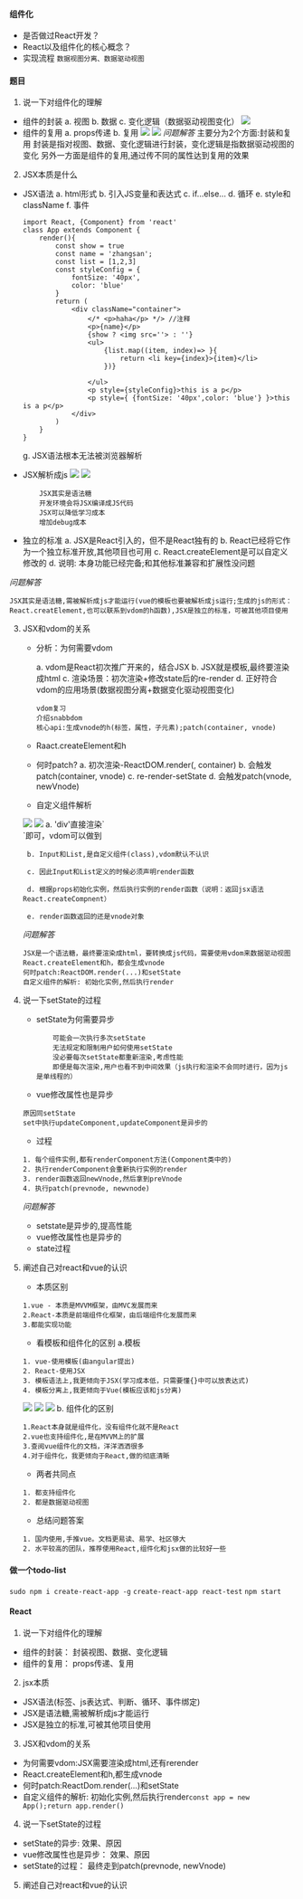 #### 组件化
* 是否做过React开发？
* React以及组件化的核心概念？
* 实现流程
`数据视图分离、数据驱动视图`
#### 题目
1. 说一下对组件化的理解
 * 组件的封装
    a. 视图
    b. 数据
    c. 变化逻辑（数据驱动视图变化）
   <img src='./images/component.png' />
 * 组件的复用
    a. props传递
    b. 复用
    <img src = './images/component-repeat.png'>
    <img src = './images/component-repeat1.png'>
*问题解答*
    主要分为2个方面:封装和复用
    封装是指对视图、数据、变化逻辑进行封装，变化逻辑是指数据驱动视图的变化
    另外一方面是组件的复用,通过传不同的属性达到复用的效果
    
2. JSX本质是什么
  * JSX语法
    a. html形式
    b. 引入JS变量和表达式
    c. if...else...
    d. 循环
    e. style和className
    f. 事件
    ```
    import React, {Component} from 'react'
    class App extends Component {
        render(){
            const show = true
            const name = 'zhangsan';
            const list = [1,2,3]
            const styleConfig = {
                fontSize: '40px',
                color: 'blue'
            }
            return (
                <div className="container">
                    </* <p>haha</p> */> //注释
                    <p>{name}</p>
                    {show ? <img src=''> : ''}
                    <ul>
                        {list.map((item, index)=> }{
                            return <li key={index}>{item}</li>
                        })}
                        
                    </ul>
                    <p style={styleConfig}>this is a p</p>
                    <p style={ {fontSize: '40px',color: 'blue'} }>this is a p</p>
                </div>
            )
        }
    }
    ```
    g. JSX语法根本无法被浏览器解析

  * JSX解析成js
    <img src='./images/component_parse.png' />
    <img src='./images/jsx-parse.png' />
    ```
        JSX其实是语法糖
        开发环境会将JSX编译成JS代码
        JSX可以降低学习成本
        增加debug成本
    ```
  * 独立的标准
    a. JSX是React引入的，但不是React独有的
    b. React已经将它作为一个独立标准开放,其他项目也可用
    c. React.createElement是可以自定义修改的
    d. 说明: 本身功能已经完备;和其他标准兼容和扩展性没问题

  *问题解答*
  ```
  JSX其实是语法糖,需被解析成js才能运行(vue的模板也要被解析成js运行;生成的js的形式：React.creatElement,也可以联系到vdom的h函数),JSX是独立的标准，可被其他项目使用
  ```
3. JSX和vdom的关系

    * 分析：为何需要vdom

        a. vdom是React初次推广开来的，结合JSX
        b. JSX就是模板,最终要渲染成html
        c. 渲染场景：初次渲染+修改state后的re-render
        d. 正好符合vdom的应用场景(数据视图分离+数据变化驱动视图变化)
        ```
        vdom复习
        介绍snabbdom
        核心api:生成vnode的h(标签，属性，子元素);patch(container, vnode)
        ```
    * Raact.createElement和h

    * 何时patch?
        a. 初次渲染-ReactDOM.render(<App/>, container)
        b. 会触发patch(container, vnode)
        c. re-render-setState
        d. 会触发patch(vnode, newVnode)
    * 自定义组件解析
    <img src='./images/named_component_parse.png'>
    <img src='./images/named_component_process.png'>
        a. 'div'直接渲染`<div>`即可，vdom可以做到

        b. Input和List,是自定义组件(class),vdom默认不认识

        c. 因此Input和List定义的时候必须声明render函数

        d. 根据props初始化实例，然后执行实例的render函数（说明：返回jsx语法React.createCompnent）

        e. render函数返回的还是vnode对象

    *问题解答*
    ```
    JSX是一个语法糖，最终要渲染成html，要转换成js代码，需要使用vdom来数据驱动视图
    React.createElement和h，都会生成vnode
    何时patch:ReactDOM.render(...)和setState
    自定义组件的解析: 初始化实例,然后执行render
    ```
4. 说一下setState的过程
    *  setState为何需要异步
        ```
            可能会一次执行多次setState
            无法规定和限制用户如何使用setState
            没必要每次setState都重新渲染,考虑性能
            即便是每次渲染,用户也看不到中间效果（js执行和渲染不会同时进行，因为js是单线程的）
        ```
    *  vue修改属性也是异步
    ```
    原因同setState
    set中执行updateComponent,updateComponent是异步的
    ```
    *  过程
    ```
    1. 每个组件实例,都有renderComponent方法(Component类中的)
    2. 执行renderComponent会重新执行实例的render
    3. render函数返回newVnode,然后拿到preVnode
    4. 执行patch(prevnode, newvnode)
    ```
    *问题解答*
    * setstate是异步的,提高性能
    * vue修改属性也是异步的
    * state过程
5. 阐述自己对react和vue的认识
    * 本质区别
    ```
    1.vue - 本质是MVVM框架，由MVC发展而来
    2.React-本质是前端组件化框架，由后端组件化发展而来
    3.都能实现功能
    ```
    * 看模板和组件化的区别
        a.模板
    ```
    1. vue-使用模板(由angular提出)
    2. React-使用JSX
    3. 模板语法上,我更倾向于JSX(学习成本低，只需要懂{}中可以放表达式)
    4. 模板分离上,我更倾向于Vue(模板应该和js分离)
    ```
    <img src='./images/template-diff.png' />
    <img src='./images/template-diff2.png' />
    <img src='./images/component-diff.png' />
        b. 组件化的区别

    ```
    1.React本身就是组件化，没有组件化就不是React
    2.vue也支持组件化,是在MVVM上的扩展
    3.查阅vue组件化的文档，洋洋洒洒很多
    4.对于组件化，我更倾向于React,做的彻底清晰
    ```
    * 两者共同点
    ```
    1. 都支持组件化
    2. 都是数据驱动视图
    ```
    * 总结问题答案
    ```
    1. 国内使用,手推vue。文档更易读、易学、社区够大
    2. 水平较高的团队，推荐使用React,组件化和jsx做的比较好一些
    ```

#### 做一个todo-list
`sudo npm i create-react-app -g`
`create-react-app react-test`
`npm start`

#### React
1. 说一下对组件化的理解
 * 组件的封装： 封装视图、数据、变化逻辑
 * 组件的复用： props传递、复用
2. jsx本质
 * JSX语法(标签、js表达式、判断、循环、事件绑定)
 * JSX是语法糖,需被解析成js才能运行
 * JSX是独立的标准,可被其他项目使用
3. JSX和vdom的关系
 * 为何需要vdom:JSX需要渲染成html,还有rerender
 * React.createElement和h,都生成vnode
 * 何时patch:ReactDom.render(...)和setState
 * 自定义组件的解析: 初始化实例,然后执行render`const app = new App();return app.render()`
4. 说一下setState的过程
 * setState的异步: 效果、原因
 * vue修改属性也是异步： 效果、原因
 * setState的过程： 最终走到patch(prevnode, newVnode)
5. 阐述自己对react和vue的认识


